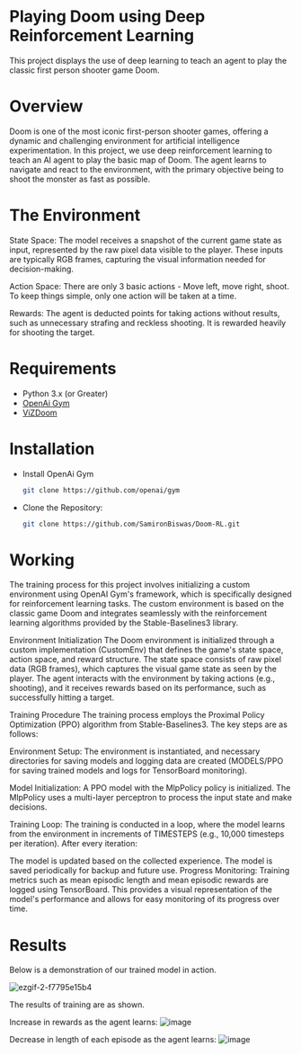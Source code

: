 # Playing Doom using Deep Reinforcement Learning

This project displays the use of deep learning to teach an agent to play the classic first person shooter game Doom.

# Overview

Doom is one of the most iconic first-person shooter games, offering a dynamic and challenging environment for artificial intelligence experimentation. In this project, we use deep reinforcement learning to teach an AI agent to play the basic map of Doom. The agent learns to navigate and react to the environment, with the primary objective being to shoot the monster as fast as possible.

# The Environment

State Space: The model receives a snapshot of the current game state as input, represented by the raw pixel data visible to the player. These inputs are typically RGB frames, capturing the visual information needed for decision-making.

Action Space: There are only 3 basic actions - Move left, move right, shoot. To keep things simple, only one action will be taken at a time.

Rewards: The agent is deducted points for taking actions without results, such as unnecessary strafing and reckless shooting. It is rewarded heavily for shooting the target.

# Requirements
- Python 3.x (or Greater)
- [OpenAi Gym]([https://gymnasium.farama.org/])
- [ViZDoom](https://github.com/Farama-Foundation/ViZDoom/tree/master)

# Installation 
- Install OpenAi Gym
   ``` bash
   git clone https://github.com/openai/gym 
-  Clone the Repository:
   ``` bash  
   git clone https://github.com/SamironBiswas/Doom-RL.git 

# Working

The training process for this project involves initializing a custom environment using OpenAI Gym's framework, which is specifically designed for reinforcement learning tasks. The custom environment is based on the classic game Doom and integrates seamlessly with the reinforcement learning algorithms provided by the Stable-Baselines3 library.

Environment Initialization
The Doom environment is initialized through a custom implementation (CustomEnv) that defines the game's state space, action space, and reward structure. The state space consists of raw pixel data (RGB frames), which captures the visual game state as seen by the player. The agent interacts with the environment by taking actions (e.g., shooting), and it receives rewards based on its performance, such as successfully hitting a target.

Training Procedure
The training process employs the Proximal Policy Optimization (PPO) algorithm from Stable-Baselines3. The key steps are as follows:

Environment Setup:
The environment is instantiated, and necessary directories for saving models and logging data are created (MODELS/PPO for saving trained models and logs for TensorBoard monitoring).

Model Initialization:
A PPO model with the MlpPolicy policy is initialized. The MlpPolicy uses a multi-layer perceptron to process the input state and make decisions.

Training Loop:
The training is conducted in a loop, where the model learns from the environment in increments of TIMESTEPS (e.g., 10,000 timesteps per iteration). After every iteration:

The model is updated based on the collected experience.
The model is saved periodically for backup and future use.
Progress Monitoring:
Training metrics such as mean episodic length and mean episodic rewards are logged using TensorBoard. This provides a visual representation of the model's performance and allows for easy monitoring of its progress over time.

# Results

Below is a demonstration of our trained model in action.

![ezgif-2-f7795e15b4](https://github.com/user-attachments/assets/b6b6379d-cf9b-4dd3-812c-f5236a622d3f)


The results of training are as shown.

Increase in rewards as the agent learns:
![image](https://github.com/user-attachments/assets/51c77a2d-f094-43be-8c36-d53e5854bb8d)

Decrease in length of each episode as the agent learns:
![image](https://github.com/user-attachments/assets/36a6916d-47c2-48c7-a679-af54dbc03e9f)


